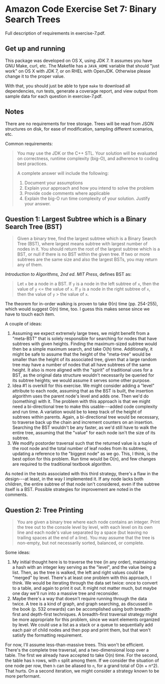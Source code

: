 Amazon Code Exercise Set 7: Binary Search Trees
===============================================

Full description of requirements in exercise-7.pdf.


Get up and running
------------------

This package was developed on OS X, using JDK 7.
It assumes you have GNU Make, curl, etc. The Makefile
has a ``JAVA_HOME`` variable that should "just work"
on OS X with JDK 7, or on RHEL with OpenJDK. Otherwise
please change it to the proper value.

With that, you should just be able to type ``make``
to download all dependencies, run tests, generate a
coverage report, and view output from sample data
for each question in exercise-7.pdf.


Notes
-----

There are no requirements for tree storage. Trees
will be read from JSON structures on disk, for
ease of modification, sampling different scenarios, etc.

Common requirements:

> You may use the JDK or the C++ STL. Your solution
> will be evaluated on correctness, runtime complexity (big-O),
> and adherence to coding best practices.
>
> A complete answer will include the following:
> 1. Document your assumptions
> 2. Explain your approach and how you intend to solve the problem
> 3. Provide code comments where applicable
> 4. Explain the big-O run time complexity of your solution.
>    Justify your answer.


Question 1: Largest Subtree which is a Binary Search Tree (BST)
---------------------------------------------------------------

> Given a binary tree, find the largest subtree which is a Binary Search
> Tree (BST), where largest means subtree with largest number of nodes in
> it. You should return the root of the largest subtree which is a BST, or
> null if there is no BST within the given tree. If two or more subtrees
> are the same size and also the largest BSTs, you may return any of them.

*Introduction to Algorithms, 2nd ed. MIT Press*, defines BST as:

> Let `x` be a node in a BST. If `y` is a node in
> the left subtree of `x`, then the
> value of `y` &lt;= the value of `x`. If `y` is a node
> in the right subtree of `x`, then the value of
> `y` &gt; the value of `x`.

The theorem for in-order walking is proven to take &Theta;(n) time
(pp. 254-255), which would suggest O(n) time, too. I guess this
makes sense since we have to touch each item.

A couple of ideas:

1. Assuming we expect extremely large trees, we might benefit
   from a "meta-BST" that is solely responsible for searching
   for nodes that have subtrees with given heights. Finding
   the maximum-sized subtree would then be a simple maximum
   search, and take O(h) time. Additionally, it might
   be safe to assume that the height of the "meta-tree" would
   be smaller than the height of its associated tree, given
   that a large random tree may have a number of nodes that all
   have subtrees of the same height. It also is more aligned with
   the "spirit" of traditional uses for a BST, as the original
   data structure wouldn't necessarily be queried for its subtree
   heights; we would assume it serves some other purpose.
2. Idea #1 is overkill for this exercise. We might consider
   adding a "level" attribute to each node, assuming that as
   the BST is built, the insertion algorithm uses the parent
   node's level and adds one. Then we'd do (something) with it.
   The problem with this approach is that we might need a
   bi-directional tree to make this usable---added code
   complexity and run time. A variation would be to keep
   track of the height of subtrees within parents. Again,
   a bi-directional tree would be necessary, to traverse
   back up the chain and increment counters on an insertion.
   Searching the BST wouldn't be any faster, as we'd still
   have to walk the entire tree, assuming that the
   "value" for each node isn't the size of its subtree.
3. We modify postorder traversal such that the returned
   value is a tuple of the root node and the total number
   of leaf nodes from its subtrees, updating a reference
   to the "biggest node" as we go. This, I think, is the
   best option for this problem. Run time would be O(n),
   and few changes are required to the traditional textbook
   algorithm.

As noted in the tests associated with this third strategy,
there's a flaw in the design---at least, in the way I
implemented it. If any node lacks both children, the entire
subtree of that node isn't considered, even if the subtree
itself is a BST. Possible strategies for improvement are
noted in the comments.


Question 2: Tree Printing
-------------------------

> You are given a binary tree where each node contains an integer. Print
> the tree out to the console level by level, with each level on its own
> line and each node's value separated by a space (but leaving no
> trailing spaces at the end of a line). You may assume that the tree is
> non-empty, but not necessarily sorted, balanced, or complete.

Some ideas:

1. My initial thought here is to traverse the tree (in any order),
   maintaining a hash with an integer key serving as the "level",
   and the value being a list. Then, as the tree is
   walked, the left and right values could be "merged" by level.
   There's at least one problem with this approach, I think.
   We would be iterating through the data set twice: once to convert
   to a table, and again to print it out. It might not matter
   much, but maybe one day we'll run into a massive tree and reconsider.
2. Maybe there's a way that doesn't require running through the data
   twice. A tree is a kind of graph, and graph searching, as discussed
   in the book (p. 532 onwards) can be accomplished using both
   breadth-first and depth-first techniques. A breadth-first traversal
   strategy might be more appropriate for this problem, since we want
   elements organized by level. We could use a list as a stack or a
   queue to sequentially add each pair of child nodes and then pop
   and print them, but that won't satisfy the formatting requirement.

For now, I'll assume less-than-massive trees. This won't be efficient.
There's the complete tree traversal, and a two-dimensional loop over a
table. The first we already have accepted to take O(n) time. For the
second, the table has `h` rows, with `n` split among them. If we consider
the situation of one node per row, then `h` can be aliased to `n`, for a
grand total of O(n + n^2). That hurts. On a second iteration, we might
consider a strategy known to be more performant.
